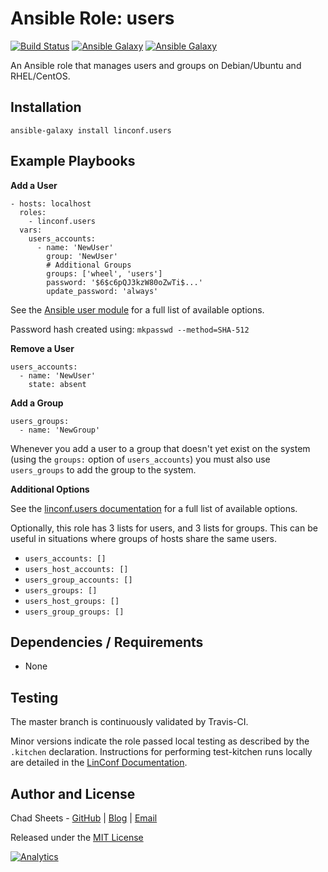 # Ansible Role: users

[![Build Status](https://travis-ci.org/linconf/ansible-users.svg?branch=master)](https://travis-ci.org/linconf/ansible-users)
[![Ansible Galaxy](https://img.shields.io/badge/docs-ansible--users-blue.svg)](http://linconf.com/ansible-users/)
[![Ansible Galaxy](https://img.shields.io/badge/galaxy-linconf.users-660198.svg)](https://galaxy.ansible.com/linconf/users/)

An Ansible role that manages users and groups on Debian/Ubuntu and RHEL/CentOS.

## Installation

```
ansible-galaxy install linconf.users
```

## Example Playbooks

**Add a User**

```
- hosts: localhost
  roles:
    - linconf.users
  vars:
    users_accounts:
      - name: 'NewUser'
        group: 'NewUser'
        # Additional Groups
        groups: ['wheel', 'users']
        password: '$6$c6pQJ3kzW80oZwTi$...'
        update_password: 'always'
```

See the [Ansible user module](http://docs.ansible.com/ansible/user_module.html) for a full list of available options.

Password hash created using: `mkpasswd --method=SHA-512`

**Remove a User**

```
users_accounts:
  - name: 'NewUser'
    state: absent
```

**Add a Group**

```
users_groups:
  - name: 'NewGroup'
```

Whenever you add a user to a group that doesn't yet exist on the system (using
the `groups:` option of `users_accounts`) you must also use `users_groups` to
add the group to the system.

**Additional Options**

See the [linconf.users documentation](http://linconf.com/ansible-users/) for a full list of available options.

Optionally, this role has 3 lists for users, and 3 lists for groups. This can be useful in 
situations where groups of hosts share the same users.

- `users_accounts: []`
- `users_host_accounts: []`
- `users_group_accounts: []`
- `users_groups: []`
- `users_host_groups: []`
- `users_group_groups: []`


## Dependencies / Requirements

- None

## Testing

The master branch is continuously validated by Travis-CI.

Minor versions indicate the role passed local testing as described by the
`.kitchen` declaration. Instructions for performing test-kitchen runs locally
are detailed in the [LinConf Documentation](http://linconf.com/about/methodology/).

## Author and License

Chad Sheets - [GitHub](https://github.com/cjsheets) | [Blog](http://chadsheets.com/) | [Email](mailto:chad@linconf.com)

Released under the [MIT License](https://tldrlegal.com/license/mit-license)

[![Analytics](https://cjs-beacon.appspot.com/UA-10006093-3/github/linconf/ansible-users?pixel)](https://github.com/linconf/ansible-users)